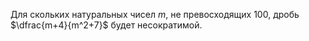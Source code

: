 Для скольких натуральных чисел $m$, не превосходящих 100, дробь  
$\dfrac{m+4}{m^2+7}$ будет несократимой.